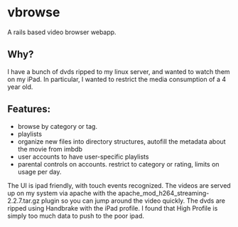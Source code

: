 vbrowse
=======

A rails based video browser webapp.

Why?
----

I have a bunch of dvds ripped to my linux server, and wanted to watch them on my iPad.  In
particular, I wanted to restrict the media consumption of a 4 year old.

Features:
---------

* browse by category or tag.
* playlists
* organize new files into directory structures, autofill the metadata about the movie from imbdb
* user accounts to have user-specific playlists
* parental controls on accounts.  restrict to category or rating, limits on usage per day.

 
The UI is ipad friendly, with touch events recognized.  The videos are served up on my system
via apache with the apache_mod_h264_streaming-2.2.7.tar.gz plugin so you can jump around the video
quickly.  The dvds are ripped using Handbrake with the iPad profile.  I found that High Profile is
simply too much data to push to the poor ipad.


